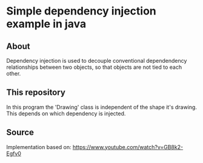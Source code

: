 # Simple dependency injection example in java

## About
Dependency injection is used to decouple conventional dependendency relationships between two objects,
so that objects are not tied to each other.

## This repository
In this program the 'Drawing' class is independent of the shape it's drawing. 
This depends on which dependency is injected.

## Source
Implementation based on: https://www.youtube.com/watch?v=GB8k2-Egfv0
